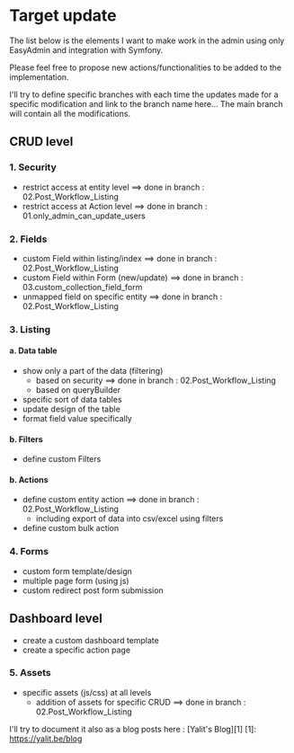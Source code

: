 # Target update

The list below is the elements I want to make work in the admin using only EasyAdmin and integration with Symfony.

Please feel free to propose new actions/functionalities to be added to the implementation.

I'll try to define specific branches with each time the updates made for a specific modification and link to the branch name here... The main branch will contain all the modifications.

## CRUD level
### 1. Security
- restrict access at entity level ==> done in branch : 02.Post_Workflow_Listing
- restrict access at Action level ==> done in branch : 01.only_admin_can_update_users 

### 2. Fields
- custom Field within listing/index ==> done in branch : 02.Post_Workflow_Listing
- custom Field within Form (new/update) ==> done in branch : 03.custom_collection_field_form
- unmapped field on specific entity ==> done in branch : 02.Post_Workflow_Listing

### 3. Listing
#### a. Data table
- show only a part of the data (filtering)
  - based on security ==> done in branch : 02.Post_Workflow_Listing
  - based on queryBuilder
- specific sort of data tables
- update design of the table
- format field value specifically

#### b. Filters
- define custom Filters

#### b. Actions
- define custom entity action ==> done in branch : 02.Post_Workflow_Listing
  - including export of data into csv/excel using filters
- define custom bulk action

### 4. Forms
- custom form template/design
- multiple page form (using js)
- custom redirect post form submission

## Dashboard level
- create a custom dashboard template
- create a specific action page 

### 5. Assets
- specific assets (js/css) at all levels
  - addition of assets for specific CRUD ==> done in branch : 02.Post_Workflow_Listing


I'll try to document it also as a blog posts here : [Yalit's Blog][1]
[1]: https://yalit.be/blog